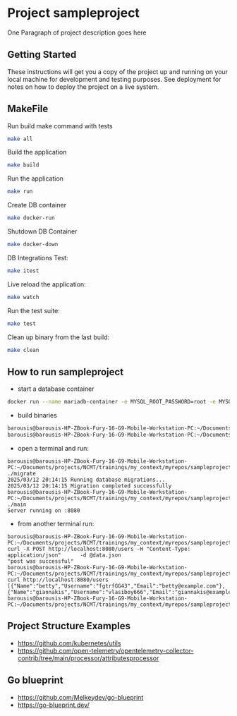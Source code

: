# Project sampleproject

One Paragraph of project description goes here

## Getting Started

These instructions will get you a copy of the project up and running on your local machine for development and testing purposes. See deployment for notes on how to deploy the project on a live system.

## MakeFile

Run build make command with tests
```bash
make all
```

Build the application
```bash
make build
```

Run the application
```bash
make run
```
Create DB container
```bash
make docker-run
```

Shutdown DB Container
```bash
make docker-down
```

DB Integrations Test:
```bash
make itest
```

Live reload the application:
```bash
make watch
```

Run the test suite:
```bash
make test
```

Clean up binary from the last build:
```bash
make clean
```


## How to run sampleproject

- start a database container

```bash
docker run --name mariadb-container -e MYSQL_ROOT_PASSWORD=root -e MYSQL_DATABASE=testdb -e MYSQL_USER=user -e MYSQL_PASSWORD=password -p 3306:3306 -d mariadb:latest
```

- build binaries
  
```bash
barousis@barousis-HP-ZBook-Fury-16-G9-Mobile-Workstation-PC:~/Documents/projects/NCMT/trainings/my_context/myrepos/sampleproject$ go build -o main cmd/api/main.go 
barousis@barousis-HP-ZBook-Fury-16-G9-Mobile-Workstation-PC:~/Documents/projects/NCMT/trainings/my_context/myrepos/sampleproject$ go build -o migrate cmd/migrate/migrate.go
```

- open a terminal and run:

```
barousis@barousis-HP-ZBook-Fury-16-G9-Mobile-Workstation-PC:~/Documents/projects/NCMT/trainings/my_context/myrepos/sampleproject$ ./migrate 
2025/03/12 20:14:15 Running database migrations...
2025/03/12 20:14:15 Migration completed successfully
barousis@barousis-HP-ZBook-Fury-16-G9-Mobile-Workstation-PC:~/Documents/projects/NCMT/trainings/my_context/myrepos/sampleproject$ ./main 
Server running on :8080
```

- from another terminal run:

```
barousis@barousis-HP-ZBook-Fury-16-G9-Mobile-Workstation-PC:~/Documents/projects/NCMT/trainings/my_context/myrepos/sampleproject$ curl -X POST http://localhost:8080/users -H "Content-Type: application/json"      -d @data.json
"post was successful"
barousis@barousis-HP-ZBook-Fury-16-G9-Mobile-Workstation-PC:~/Documents/projects/NCMT/trainings/my_context/myrepos/sampleproject$ curl http://localhost:8080/users
[{"Name":"betty","Username":"fgtrfGG43","Email":"betty@example.com"},{"Name":"giannakis","Username":"vlasiboy666","Email":"giannakis@example.com"}]
barousis@barousis-HP-ZBook-Fury-16-G9-Mobile-Workstation-PC:~/Documents/projects/NCMT/trainings/my_context/myrepos/sampleproject$
```

## Project Structure Examples
- https://github.com/kubernetes/utils
- https://github.com/open-telemetry/opentelemetry-collector-contrib/tree/main/processor/attributesprocessor

## Go blueprint
- https://github.com/Melkeydev/go-blueprint
- https://go-blueprint.dev/
